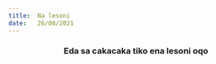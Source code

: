 ```yaml
---
title:  Na lesoni
date:   26/08/2021
---
```


### <center>Eda sa cakacaka tiko ena lesoni oqo</center>